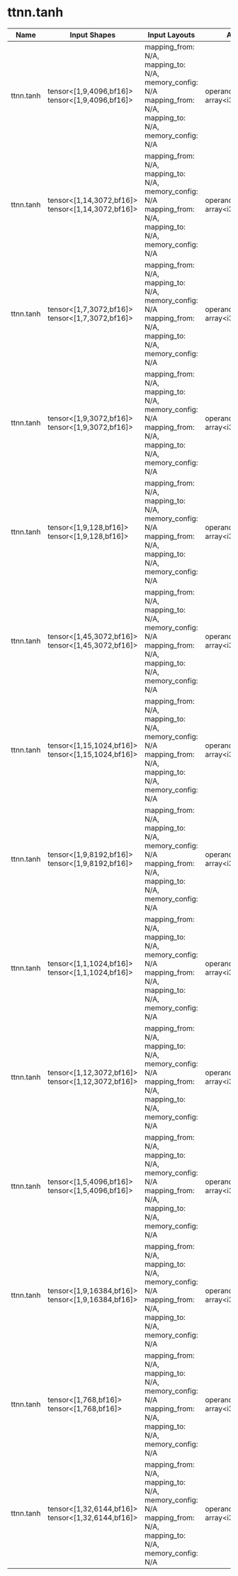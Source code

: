 # ttnn.tanh

| Name | Input Shapes | Input Layouts | Attributes | Output Shapes | Output Layouts |
|------|--------------|---------------|------------|---------------|----------------|
| ttnn.tanh | tensor<[1,9,4096,bf16]> <br> tensor<[1,9,4096,bf16]> | mapping_from: N/A, mapping_to: N/A, memory_config: N/A <br> mapping_from: N/A, mapping_to: N/A, memory_config: N/A | operandSegmentSizes: array<i32: 1, 1> | tensor<[1,9,4096,bf16]> | mapping_from: N/A, mapping_to: N/A, memory_config: N/A |
| ttnn.tanh | tensor<[1,14,3072,bf16]> <br> tensor<[1,14,3072,bf16]> | mapping_from: N/A, mapping_to: N/A, memory_config: N/A <br> mapping_from: N/A, mapping_to: N/A, memory_config: N/A | operandSegmentSizes: array<i32: 1, 1> | tensor<[1,14,3072,bf16]> | mapping_from: N/A, mapping_to: N/A, memory_config: N/A |
| ttnn.tanh | tensor<[1,7,3072,bf16]> <br> tensor<[1,7,3072,bf16]> | mapping_from: N/A, mapping_to: N/A, memory_config: N/A <br> mapping_from: N/A, mapping_to: N/A, memory_config: N/A | operandSegmentSizes: array<i32: 1, 1> | tensor<[1,7,3072,bf16]> | mapping_from: N/A, mapping_to: N/A, memory_config: N/A |
| ttnn.tanh | tensor<[1,9,3072,bf16]> <br> tensor<[1,9,3072,bf16]> | mapping_from: N/A, mapping_to: N/A, memory_config: N/A <br> mapping_from: N/A, mapping_to: N/A, memory_config: N/A | operandSegmentSizes: array<i32: 1, 1> | tensor<[1,9,3072,bf16]> | mapping_from: N/A, mapping_to: N/A, memory_config: N/A |
| ttnn.tanh | tensor<[1,9,128,bf16]> <br> tensor<[1,9,128,bf16]> | mapping_from: N/A, mapping_to: N/A, memory_config: N/A <br> mapping_from: N/A, mapping_to: N/A, memory_config: N/A | operandSegmentSizes: array<i32: 1, 1> | tensor<[1,9,128,bf16]> | mapping_from: N/A, mapping_to: N/A, memory_config: N/A |
| ttnn.tanh | tensor<[1,45,3072,bf16]> <br> tensor<[1,45,3072,bf16]> | mapping_from: N/A, mapping_to: N/A, memory_config: N/A <br> mapping_from: N/A, mapping_to: N/A, memory_config: N/A | operandSegmentSizes: array<i32: 1, 1> | tensor<[1,45,3072,bf16]> | mapping_from: N/A, mapping_to: N/A, memory_config: N/A |
| ttnn.tanh | tensor<[1,15,1024,bf16]> <br> tensor<[1,15,1024,bf16]> | mapping_from: N/A, mapping_to: N/A, memory_config: N/A <br> mapping_from: N/A, mapping_to: N/A, memory_config: N/A | operandSegmentSizes: array<i32: 1, 1> | tensor<[1,15,1024,bf16]> | mapping_from: N/A, mapping_to: N/A, memory_config: N/A |
| ttnn.tanh | tensor<[1,9,8192,bf16]> <br> tensor<[1,9,8192,bf16]> | mapping_from: N/A, mapping_to: N/A, memory_config: N/A <br> mapping_from: N/A, mapping_to: N/A, memory_config: N/A | operandSegmentSizes: array<i32: 1, 1> | tensor<[1,9,8192,bf16]> | mapping_from: N/A, mapping_to: N/A, memory_config: N/A |
| ttnn.tanh | tensor<[1,1,1024,bf16]> <br> tensor<[1,1,1024,bf16]> | mapping_from: N/A, mapping_to: N/A, memory_config: N/A <br> mapping_from: N/A, mapping_to: N/A, memory_config: N/A | operandSegmentSizes: array<i32: 1, 1> | tensor<[1,1,1024,bf16]> | mapping_from: N/A, mapping_to: N/A, memory_config: N/A |
| ttnn.tanh | tensor<[1,12,3072,bf16]> <br> tensor<[1,12,3072,bf16]> | mapping_from: N/A, mapping_to: N/A, memory_config: N/A <br> mapping_from: N/A, mapping_to: N/A, memory_config: N/A | operandSegmentSizes: array<i32: 1, 1> | tensor<[1,12,3072,bf16]> | mapping_from: N/A, mapping_to: N/A, memory_config: N/A |
| ttnn.tanh | tensor<[1,5,4096,bf16]> <br> tensor<[1,5,4096,bf16]> | mapping_from: N/A, mapping_to: N/A, memory_config: N/A <br> mapping_from: N/A, mapping_to: N/A, memory_config: N/A | operandSegmentSizes: array<i32: 1, 1> | tensor<[1,5,4096,bf16]> | mapping_from: N/A, mapping_to: N/A, memory_config: N/A |
| ttnn.tanh | tensor<[1,9,16384,bf16]> <br> tensor<[1,9,16384,bf16]> | mapping_from: N/A, mapping_to: N/A, memory_config: N/A <br> mapping_from: N/A, mapping_to: N/A, memory_config: N/A | operandSegmentSizes: array<i32: 1, 1> | tensor<[1,9,16384,bf16]> | mapping_from: N/A, mapping_to: N/A, memory_config: N/A |
| ttnn.tanh | tensor<[1,768,bf16]> <br> tensor<[1,768,bf16]> | mapping_from: N/A, mapping_to: N/A, memory_config: N/A <br> mapping_from: N/A, mapping_to: N/A, memory_config: N/A | operandSegmentSizes: array<i32: 1, 1> | tensor<[1,768,bf16]> | mapping_from: N/A, mapping_to: N/A, memory_config: N/A |
| ttnn.tanh | tensor<[1,32,6144,bf16]> <br> tensor<[1,32,6144,bf16]> | mapping_from: N/A, mapping_to: N/A, memory_config: N/A <br> mapping_from: N/A, mapping_to: N/A, memory_config: N/A | operandSegmentSizes: array<i32: 1, 1> | tensor<[1,32,6144,bf16]> | mapping_from: N/A, mapping_to: N/A, memory_config: N/A |

